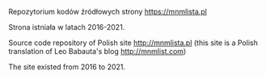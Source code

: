 Repozytorium kodów źródłowych strony https://mnmlista.pl

Strona istniała w latach 2016-2021.

Source code repository of Polish site http://mnmlista.pl
(this site is a Polish translation of Leo Babauta's blog http://mnmlist.com)

The site existed from 2016 to 2021.
